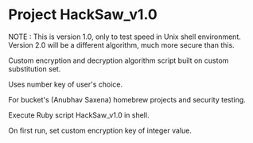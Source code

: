 # Project HackSaw_v1.0

NOTE : This is version 1.0, only to test speed in Unix shell environment.
Version 2.0 will be a different algorithm, much more secure than this.

Custom encryption and decryption algorithm script built on custom substitution set.

Uses number key of user's choice.

For bucket's (Anubhav Saxena) homebrew projects and security testing.

Execute Ruby script HackSaw_v1.0 in shell.

On first run, set custom encryption key of integer value.
